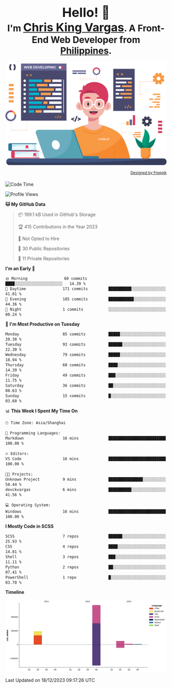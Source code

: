 <p align=center>
  <br>
  <span style="font-size: 2.5rem;"><b>Hello! 👋</span></b>
  <br>
  <span style="font-size: 1.75rem;"><b>I'm <a href="https://www.linkedin.com/chriskingvargas"><span style="font-size: 2.25rem;">Chris King Vargas</span></a>. A Front-End Web Developer from <a href="https://www.google.com/search?q=philippines">Philippines</a>.</span></b>
  <br><br>
  <a href="https://devckvargas.github.io/">
    <img src="assets/img/profile.png" width="700" alt="Chris King Vargas">
  </a>
  <br>
  <p align=right>
    <sup><a href="http://www.freepik.com">Designed by Freepik</a></sup>
  </p>
</p>

<!--START_SECTION:waka-->
![Code Time](http://img.shields.io/badge/Code%20Time-1%20hr%2012%20mins-blue)

![Profile Views](http://img.shields.io/badge/Profile%20Views-0-blue)

**🐱 My GitHub Data** 

> 📦 199.1 kB Used in GitHub's Storage 
 > 
> 🏆 415 Contributions in the Year 2023
 > 
> 🚫 Not Opted to Hire
 > 
> 📜 30 Public Repositories 
 > 
> 🔑 11 Private Repositories 
 > 
**I'm an Early 🐤** 

```text
🌞 Morning                60 commits          ████░░░░░░░░░░░░░░░░░░░░░   14.39 % 
🌆 Daytime                171 commits         ██████████░░░░░░░░░░░░░░░   41.01 % 
🌃 Evening                185 commits         ███████████░░░░░░░░░░░░░░   44.36 % 
🌙 Night                  1 commits           ░░░░░░░░░░░░░░░░░░░░░░░░░   00.24 % 
```
📅 **I'm Most Productive on Tuesday** 

```text
Monday                   85 commits          █████░░░░░░░░░░░░░░░░░░░░   20.38 % 
Tuesday                  93 commits          ██████░░░░░░░░░░░░░░░░░░░   22.30 % 
Wednesday                79 commits          █████░░░░░░░░░░░░░░░░░░░░   18.94 % 
Thursday                 60 commits          ████░░░░░░░░░░░░░░░░░░░░░   14.39 % 
Friday                   49 commits          ███░░░░░░░░░░░░░░░░░░░░░░   11.75 % 
Saturday                 36 commits          ██░░░░░░░░░░░░░░░░░░░░░░░   08.63 % 
Sunday                   15 commits          █░░░░░░░░░░░░░░░░░░░░░░░░   03.60 % 
```


📊 **This Week I Spent My Time On** 

```text
🕑︎ Time Zone: Asia/Shanghai

💬 Programming Languages: 
Markdown                 16 mins             █████████████████████████   100.00 % 

🔥 Editors: 
VS Code                  16 mins             █████████████████████████   100.00 % 

🐱‍💻 Projects: 
Unknown Project          9 mins              ███████████████░░░░░░░░░░   58.44 % 
devckvargas              6 mins              ██████████░░░░░░░░░░░░░░░   41.56 % 

💻 Operating System: 
Windows                  16 mins             █████████████████████████   100.00 % 
```

**I Mostly Code in SCSS** 

```text
SCSS                     7 repos             ██████░░░░░░░░░░░░░░░░░░░   25.93 % 
CSS                      4 repos             ████░░░░░░░░░░░░░░░░░░░░░   14.81 % 
Shell                    3 repos             ███░░░░░░░░░░░░░░░░░░░░░░   11.11 % 
Python                   2 repos             ██░░░░░░░░░░░░░░░░░░░░░░░   07.41 % 
PowerShell               1 repo              █░░░░░░░░░░░░░░░░░░░░░░░░   03.70 % 
```



**Timeline**

![Lines of Code chart](https://raw.githubusercontent.com/devCKVargas/devCKVargas/main/assets/bar_graph.png)


 Last Updated on 18/12/2023 09:17:26 UTC
<!--END_SECTION:waka-->